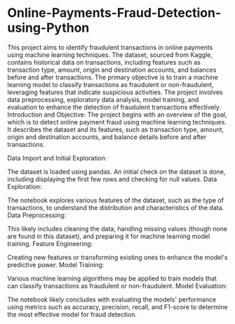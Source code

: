 # Online-Payments-Fraud-Detection-using-Python

This project aims to identify fraudulent transactions in online payments using machine learning techniques. The dataset, sourced from Kaggle, contains historical data on transactions, including features such as transaction type, amount, origin and destination accounts, and balances before and after transactions. The primary objective is to train a machine learning model to classify transactions as fraudulent or non-fraudulent, leveraging features that indicate suspicious activities. The project involves data preprocessing, exploratory data analysis, model training, and evaluation to enhance the detection of fraudulent transactions effectively.
Introduction and Objective: The project begins with an overview of the goal, which is to detect online payment fraud using machine learning techniques. It describes the dataset and its features, such as transaction type, amount, origin and destination accounts, and balance details before and after transactions.

Data Import and Initial Exploration:

The dataset is loaded using pandas.
An initial check on the dataset is done, including displaying the first few rows and checking for null values.
Data Exploration:

The notebook explores various features of the dataset, such as the type of transactions, to understand the distribution and characteristics of the data.
Data Preprocessing:

This likely includes cleaning the data, handling missing values (though none are found in this dataset), and preparing it for machine learning model training.
Feature Engineering:

Creating new features or transforming existing ones to enhance the model's predictive power.
Model Training:

Various machine learning algorithms may be applied to train models that can classify transactions as fraudulent or non-fraudulent.
Model Evaluation:

The notebook likely concludes with evaluating the models' performance using metrics such as accuracy, precision, recall, and F1-score to determine the most effective model for fraud detection.
